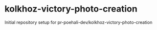 # kolkhoz-victory-photo-creation

Initial repository setup for pr-poehali-dev/kolkhoz-victory-photo-creation